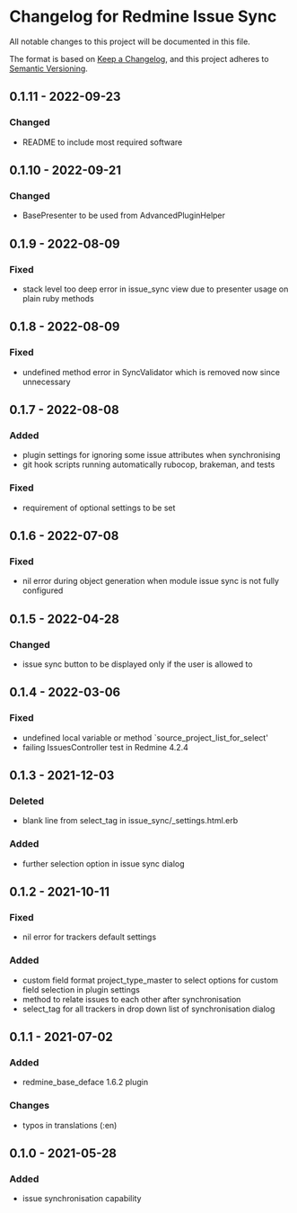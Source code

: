 # Changelog for Redmine Issue Sync

All notable changes to this project will be documented in this file.

The format is based on [Keep a Changelog](https://keepachangelog.com/en/1.0.0/),
and this project adheres to [Semantic Versioning](https://semver.org/spec/v2.0.0.html).

## 0.1.11 - 2022-09-23

### Changed

* README to include most required software

## 0.1.10 - 2022-09-21

### Changed

* BasePresenter to be used from AdvancedPluginHelper

## 0.1.9 - 2022-08-09

### Fixed

* stack level too deep error in issue_sync view due to presenter usage on plain
  ruby methods

## 0.1.8 - 2022-08-09

### Fixed

* undefined method error in SyncValidator which is removed now since unnecessary

## 0.1.7 - 2022-08-08

### Added

* plugin settings for ignoring some issue attributes when synchronising
* git hook scripts running automatically rubocop, brakeman, and tests

### Fixed

* requirement of optional settings to be set

## 0.1.6 - 2022-07-08

### Fixed

* nil error during object generation when module issue sync is not fully configured

## 0.1.5 - 2022-04-28

### Changed

* issue sync button to be displayed only if the user is allowed to

## 0.1.4 - 2022-03-06

### Fixed

* undefined local variable or method `source_project_list_for_select'
* failing IssuesController test in Redmine 4.2.4

## 0.1.3 - 2021-12-03

### Deleted

* blank line from select_tag in issue_sync/_settings.html.erb

### Added

* further selection option in issue sync dialog

## 0.1.2 - 2021-10-11

### Fixed

* nil error for trackers default settings

### Added

* custom field format project_type_master to select options for custom field
  selection in plugin settings
* method to relate issues to each other after synchronisation
* select_tag for all trackers in drop down list of synchronisation dialog

## 0.1.1 - 2021-07-02

### Added

* redmine_base_deface 1.6.2 plugin

### Changes

* typos in translations (:en)

## 0.1.0 - 2021-05-28

### Added

* issue synchronisation capability
